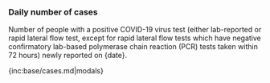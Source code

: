 ### Daily number of cases 

Number of people with a positive COVID-19 virus test (either lab-reported or rapid lateral flow test, except for rapid lateral flow tests which have negative confirmatory lab-based polymerase chain reaction (PCR) tests taken within 72 hours) newly reported on {date}.

{inc:base/cases.md|modals}